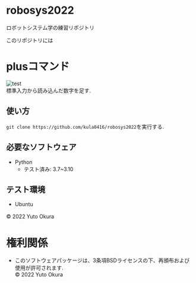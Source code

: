 # robosys2022
ロボットシステム学の練習リポジトリ  

このリポジトリには

# plusコマンド 
![test](https://github.com/kula0416/robosys2022/actions/workflows/test.yml/badge.svg)  
標準入力から読み込んだ数字を足す.  

## 使い方
`git clone https://github.com/kula0416/robosys2022`を実行する.

## 必要なソフトウェア
* Python
  * テスト済み: 3.7~3.10

## テスト環境
* Ubuntu

© 2022 Yuto Okura　　

# 権利関係
* このソフトウェアパッケージは、3条項BSDライセンスの下、再頒布および使用が許可されます.   
 © 2022 Yuto Okura
